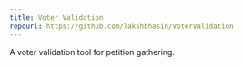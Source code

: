 ```yaml
---
title: Voter Validation
repourl: https://github.com/lakshbhasin/VoterValidation
---
```


A voter validation tool for petition gathering.